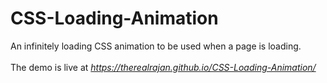 # CSS-Loading-Animation
An infinitely loading CSS animation to be used when a page is loading.<br><br>
The demo is live at *https://therealrajan.github.io/CSS-Loading-Animation/*
